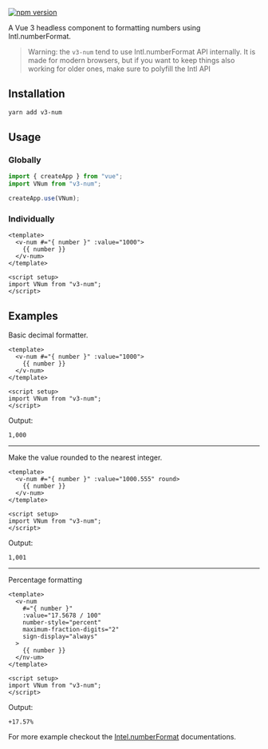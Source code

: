 [![npm version](https://badge.fury.io/js/v3-num.svg)](https://badge.fury.io/js/v3-num)

A Vue 3 headless component to formatting numbers using Intl.numberFormat.

> Warning: the `v3-num` tend to use Intl.numberFormat API internally. It is made for modern browsers, but if you want to keep things also working for older ones, make sure to polyfill the Intl API

## Installation

```bash
yarn add v3-num
```

## Usage

### Globally

```js
import { createApp } from "vue";
import VNum from "v3-num";

createApp.use(VNum);
```

### Individually

```vue
<template>
  <v-num #="{ number }" :value="1000">
    {{ number }}
  </v-num>
</template>

<script setup>
import VNum from "v3-num";
</script>
```

## Examples

Basic decimal formatter.

```vue
<template>
  <v-num #="{ number }" :value="1000">
    {{ number }}
  </v-num>
</template>

<script setup>
import VNum from "v3-num";
</script>
```

Output:

```
1,000
```

---

Make the value rounded to the nearest integer.

```vue
<template>
  <v-num #="{ number }" :value="1000.555" round>
    {{ number }}
  </v-num>
</template>

<script setup>
import VNum from "v3-num";
</script>
```

Output:

```
1,001
```

---

Percentage formatting

```vue
<template>
  <v-num
    #="{ number }"
    :value="17.5678 / 100"
    number-style="percent"
    maximum-fraction-digits="2"
    sign-display="always"
  >
    {{ number }}
  </nv-um>
</template>

<script setup>
import VNum from "v3-num";
</script>
```

Output:

```
+17.57%
```

For more example checkout the [Intel.numberFormat](https://developer.mozilla.org/en-US/docs/Web/JavaScript/Reference/Global_Objects/Intl/NumberFormat) documentations.
